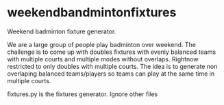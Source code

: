 # weekendbandmintonfixtures
Weekend badminton fixture generator.

We are a large group of people play badminton over weekend. The challenge is to come up with doubles fixtures with evenly balanced teams with multiple courts and multiple modes without overlaps. Rightnow restricted to only doubles with multiple courts. The idea is to generate non overlaping balanced teams/players so teams can play at the same time in multiple courts.

fixtures.py is the fixtures generator. Ignore other files
